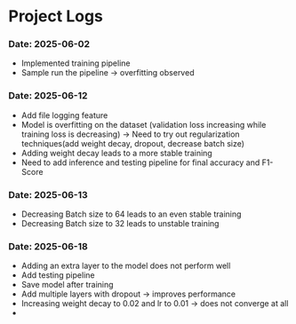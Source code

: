 # Project Logs

### Date: 2025-06-02
- Implemented training pipeline
- Sample run the pipeline -> overfitting observed

### Date: 2025-06-12
- Add file logging feature
- Model is overfitting on the dataset (validation loss increasing while training loss is decreasing) -> Need to try out regularization techniques(add weight decay, dropout, decrease batch size)
- Adding weight decay leads to a more stable training
- Need to add inference and testing pipeline for final accuracy and F1-Score

### Date: 2025-06-13
- Decreasing Batch size to 64 leads to an even stable training
- Decreasing Batch size to 32 leads to unstable training

### Date: 2025-06-18
- Adding an extra layer to the model does not perform well
- Add testing pipeline 
- Save model after training
- Add multiple layers with dropout -> improves performance
- Increasing weight decay to 0.02 and lr to 0.01 -> does not converge at all
- 

